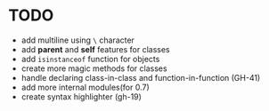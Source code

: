 # TODO

- add multiline using `\` character
- add **parent** and **self** features for classes
- add `isinstanceof` function for objects
- create more magic methods for classes
- handle declaring class-in-class and function-in-function (GH-41)
- add more internal modules(for 0.7)
- create syntax highlighter (gh-19)
